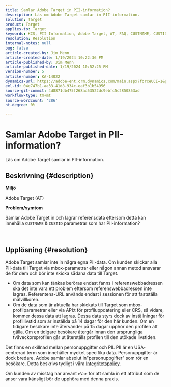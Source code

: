 ```yaml
---
title: Samlar Adobe Target in PII-information?
description: Läs om Adobe Target samlar in PII-information.
solution: Target
product: Target
applies-to: Target
keywords: KCS, PII Information, Adobe Target, AT, FAQ, CUSTNAME, CUSTID, mbox, Privacy Policy
resolution: Resolution
internal-notes: null
bug: false
article-created-by: Jim Menn
article-created-date: 1/19/2024 10:22:36 PM
article-published-by: Jim Menn
article-published-date: 1/19/2024 10:52:25 PM
version-number: 5
article-number: KA-14022
dynamics-url: https://adobe-ent.crm.dynamics.com/main.aspx?forceUCI=1&pagetype=entityrecord&etn=knowledgearticle&id=12532c3d-19b7-ee11-a569-6045bd006268
exl-id: 04e747b1-aa33-41d8-934c-eaf3b1b54956
source-git-commit: 4d8871db475f268ad53522dc9ebfc5c2850853ad
workflow-type: tm+mt
source-wordcount: '286'
ht-degree: 0%

---
```


# Samlar Adobe Target in PII-information?


Läs om Adobe Target samlar in PII-information.

## Beskrivning {#description}


<b>Miljö</b>

Adobe Target (AT)



<b>Problem/symtom</b>

Samlar Adobe Target in och lagrar referensdata eftersom detta kan innehålla `CUSTNAME` &amp; `CUSTID` parametrar som har PII-information?
<br><br> <br>

## Upplösning {#resolution}




Adobe Target samlar inte in några egna PII-data. Om kunden skickar alla PII-data till Target via mbox-parametrar eller någon annan metod ansvarar de för dem och bör inte skicka sådana data till Target.



- Om data som kan tänkas beröras endast fanns i referenswebbadressen ska det inte vara ett problem eftersom referenswebbadressen inte lagras. Referentens-URL används endast i sessionen för att fastställa målvillkoren.
- Om de data som är aktuella har skickats till Target som mbox-profilparametrar eller via API:t för profiluppdatering eller CRS, så vidare, kommer dessa data att lagras. Dessa data styrs dock av inställningar för profillivstid som är inställda på 14 dagar för den här kunden. Om en tidigare besökare inte återvänder på 15 dagar upphör den profilen att gälla. Om en tidigare besökare återgår innan den ursprungliga tvåveckorsprofilen går ut återställs profilen till den utökade livstiden.


Det finns en skillnad mellan personuppgifter och PII. PII är en USA-centrerad term som innehåller mycket specifika data. Personuppgifter är dock bredare. Adobe samlar absolut in&quot;personuppgifter&quot; som rör en besökare. Detta beskrivs tydligt i våra [Integritetspolicy](https://www.adobe.com/privacy/marketing-cloud.html).



Om kunden av misstag har använt `eVar` för att samla in ett attribut som de anser vara känsligt bör de upphöra med denna praxis.
